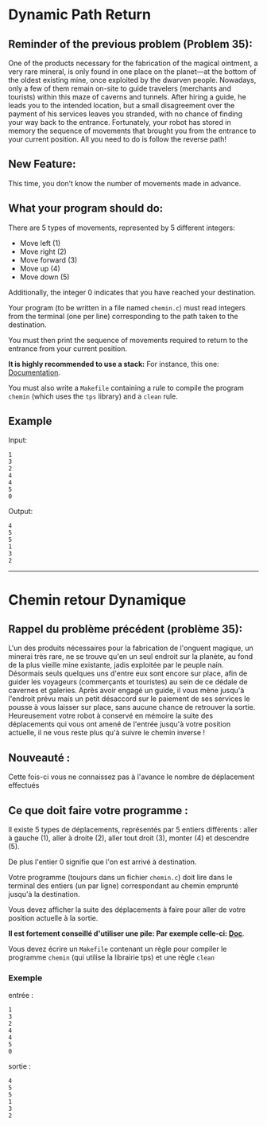 # Dynamic Path Return

## Reminder of the previous problem (Problem 35):

One of the products necessary for the fabrication of the magical ointment, a very rare mineral, is only found in one place on the planet—at the bottom of the oldest existing mine, once exploited by the dwarven people. Nowadays, only a few of them remain on-site to guide travelers (merchants and tourists) within this maze of caverns and tunnels. After hiring a guide, he leads you to the intended location, but a small disagreement over the payment of his services leaves you stranded, with no chance of finding your way back to the entrance. Fortunately, your robot has stored in memory the sequence of movements that brought you from the entrance to your current position. All you need to do is follow the reverse path!

## New Feature:

This time, you don’t know the number of movements made in advance.

## What your program should do:

There are 5 types of movements, represented by 5 different integers:
- Move left (1)
- Move right (2)
- Move forward (3)
- Move up (4)
- Move down (5)

Additionally, the integer 0 indicates that you have reached your destination.

Your program (to be written in a file named `chemin.c`) must read integers from the terminal (one per line) corresponding to the path taken to the destination.

You must then print the sequence of movements required to return to the entrance from your current position.

**It is highly recommended to use a stack:**
For instance, this one: [Documentation](https://bramas.gitlab.io/libtps.h/tps_stack.h.html).

You must also write a `Makefile` containing a rule to compile the program `chemin` (which uses the `tps` library) and a `clean` rule.

## Example

Input:
```plaintext
1
3
2
4
4
5
0
```

Output:
```plaintext
4
5
5
1
3
2
```

---

# Chemin retour Dynamique

## Rappel du problème précédent (problème 35):

L'un des produits nécessaires pour la fabrication de l'onguent magique, un minerai très rare, ne se trouve qu'en un seul endroit sur la planète, au fond de la plus vieille mine existante, jadis exploitée par le peuple nain. Désormais seuls quelques uns d'entre eux sont encore sur place, afin de guider les voyageurs (commerçants et touristes) au sein de ce dédale de cavernes et galeries.
Après avoir engagé un guide, il vous mène jusqu'à l'endroit prévu mais un petit désaccord sur le paiement de ses services le pousse à vous laisser sur place, sans aucune chance de retrouver la sortie. Heureusement votre robot à conservé en mémoire la suite des déplacements qui vous ont amené de l'entrée jusqu'à votre position actuelle, il ne vous reste plus qu'à suivre le chemin inverse !

## Nouveauté :

Cette fois-ci vous ne connaissez pas à l'avance le nombre de déplacement effectués

## Ce que doit faire votre programme :

Il existe 5 types de déplacements, représentés par 5 entiers différents :
aller à gauche (1), aller à droite (2), aller tout droit (3), monter (4) et descendre (5).

De plus l'entier 0 signifie que l'on est arrivé à destination.

Votre programme (toujours dans un fichier `chemin.c`) doit lire dans le terminal des entiers (un par ligne) correspondant au
chemin emprunté jusqu'à la destination.

Vous devez afficher la suite des déplacements à faire pour aller de votre position actuelle
à la sortie.

**Il est fortement conseillé d'utiliser une pile:
Par exemple celle-ci:  [Doc](https://bramas.gitlab.io/libtps.h/tps_stack.h.html)**.

Vous devez écrire un `Makefile` contenant un règle pour compiler le programme `chemin` (qui utilise la librairie tps) et une règle `clean`


### Exemple

entrée :
```
1
3
2
4
4
5
0
```
sortie :
```
4
5
5
1
3
2
```
